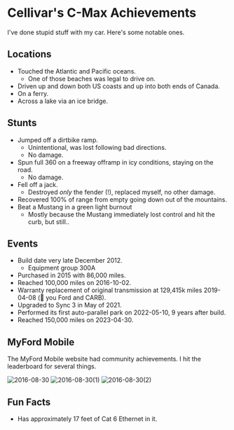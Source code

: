 # Cellivar's C-Max Achievements

I've done stupid stuff with my car. Here's some notable ones.

## Locations

* Touched the Atlantic and Pacific oceans.
    * One of those beaches was legal to drive on.
* Driven up and down both US coasts and up into both ends of Canada.
* On a ferry.
* Across a lake via an ice bridge.

## Stunts

* Jumped off a dirtbike ramp.
    * Unintentional, was lost following bad directions.
    * No damage.
* Spun full 360 on a freeway offramp in icy conditions, staying on the road.
    * No damage.
* Fell off a jack.
    * Destroyed _only_ the fender (!), replaced myself, no other damage.
* Recovered 100% of range from empty going down out of the mountains.
* Beat a Mustang in a green light burnout
    * Mostly because the Mustang immediately lost control and hit the curb, but still..

## Events

* Build date very late December 2012.
    * Equipment group 300A
* Purchased in 2015 with 86,000 miles.
* Reached 100,000 miles on 2016-10-02.
* Warranty replacement of original transmission at 129,415k miles 2019-04-08 (💞 you Ford and CARB).
* Upgraded to Sync 3 in May of 2021.
* Performed its first auto-parallel park on 2022-05-10, 9 years after build.
* Reached 150,000 miles on 2023-04-30.

## MyFord Mobile

The MyFord Mobile website had community achievements. I hit the leaderboard for several things.

![2016-08-30](https://github.com/Cellivar/ford-c-max/assets/1441553/a370d3d7-5941-47ec-9ec4-1820912cc642)
![2016-08-30(1)](https://github.com/Cellivar/ford-c-max/assets/1441553/2bc679d1-28ca-4b32-b653-fb0179dcbeec)
![2016-08-30(2)](https://github.com/Cellivar/ford-c-max/assets/1441553/ef48dea9-83c0-4564-9832-915a33f3d7a9)


## Fun Facts

* Has approximately 17 feet of Cat 6 Ethernet in it.
